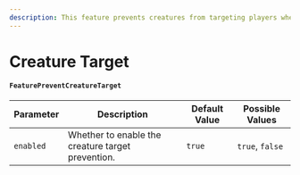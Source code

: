 ```yaml
---
description: This feature prevents creatures from targeting players when they are vanished.
---
```


# Creature Target

#### `FeaturePreventCreatureTarget`

| Parameter | Description                                       | Default Value | Possible Values |
| --------- | ------------------------------------------------- | ------------- | --------------- |
| `enabled` | Whether to enable the creature target prevention. | `true`        | `true`, `false` |
